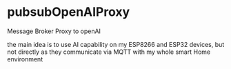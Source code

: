 # pubsubOpenAIProxy
Message Broker Proxy to openAI  

the main idea is to use AI capability on my ESP8266 and ESP32 devices, but not directly as they communicate via MQTT with my whole smart Home environment 
